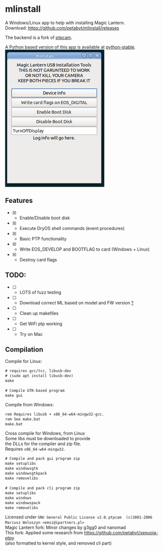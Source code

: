 # mlinstall
A Windows/Linux app to help with installing Magic Lantern.  
Download: https://github.com/petabyt/mlinstall/releases  

The backend is a fork of [ptpcam](https://github.com/reticulatedpines/magiclantern_simplified/tree/dev/contrib/ptpcam).  

A Python based version of this app is available at [python-stable](https://github.com/petabyt/mlinstall/tree/python-stable).  
![screenshot](screenshot.png)

## Features
- [x] - Enable/Disable boot disk
- [x] - Execute DryOS shell commands (event procedures)
- [x] - Basic PTP functionality
- [x] - Write EOS_DEVELOP and BOOTFLAG to card (Windows + Linux)
- [x] - Destroy card flags

## TODO:
- [ ] - LOTS of fuzz testing
- [ ] - Download correct ML based on model and FW version [?](https://developers.canon-europe.com/developers/s/article/Latest-EOS-SDK-Version-3-x)
- [ ] - Clean up makefiles
- [ ] - Get WiFi ptp working
- [ ] - Try on Mac

## Compilation
Compile for Linux:  
```
# requires gcc/tcc, libusb-dev
# (sudo apt install libusb-dev)
make

# Compile GTK-based program
make gui
```

Compile from Windows:  
```
rem Requires libusb + x86_64-w64-mingw32-gcc.
rem See make.bat
make.bat
```

Cross compile for Windows, from Linux  
Some libs must be downloaded to provide  
the DLLs for the compiler and zip file.  
Requires `x86_64-w64-mingw32`.  

```
# Compile and pack gui program zip
make setuplibs
make windowsgtk
make windowsgtkpack
make removelibs

# Compile and pack cli program zip
make setuplibs
make windows
make windowspack
make removelibs
```


Licensed under `GNU General Public License v2.0`.
`ptpcam  (c)2001-2006 Mariusz Woloszyn <emsi@ipartners.pl>`  
Magic Lantern fork: Minor changes by g3gg0 and nanomad  
This fork: Applied some research from https://github.com/petabyt/sequoia-ptpy  
(also formatted to kernel style, and removed cli part)
